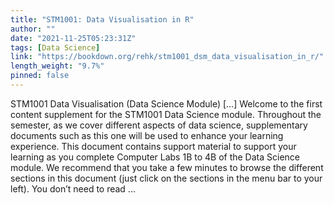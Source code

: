 ```yaml
---
title: "STM1001: Data Visualisation in R"
author: ""
date: "2021-11-25T05:23:31Z"
tags: [Data Science]
link: "https://bookdown.org/rehk/stm1001_dsm_data_visualisation_in_r/"
length_weight: "9.7%"
pinned: false
---
```


STM1001 Data Visualisation (Data Science Module) [...] Welcome to the first content supplement for the STM1001 Data Science module. Throughout the semester, as we cover different aspects of data science, supplementary documents such as this one will be used to enhance your learning experience. This document contains support material to support your learning as you complete Computer Labs 1B to 4B of the Data Science module. We recommend that you take a few minutes to browse the different sections in this document (just click on the sections in the menu bar to your left). You don’t need to read  ...
